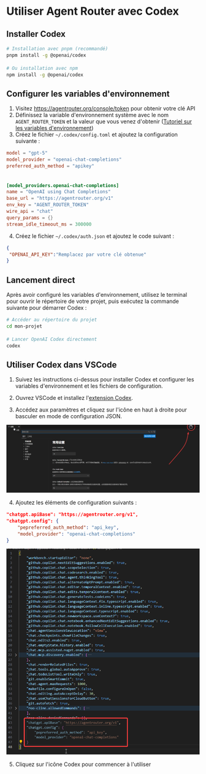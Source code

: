 # Utiliser Agent Router avec Codex

## Installer Codex

```bash
# Installation avec pnpm (recommandé)
pnpm install -g @openai/codex

# Ou installation avec npm
npm install -g @openai/codex
```
## Configurer les variables d'environnement

1. Visitez https://agentrouter.org/console/token pour obtenir votre clé API
2. Définissez la variable d'environnement système avec le nom `AGENT_ROUTER_TOKEN` et la valeur que vous venez d'obtenir ([Tutoriel sur les variables d'environnement](https://www.java.com/zh-CN/download/help/path.html))
3. Créez le fichier `~/.codex/config.toml` et ajoutez la configuration suivante :

```toml
model = "gpt-5"
model_provider = "openai-chat-completions"
preferred_auth_method = "apikey"


[model_providers.openai-chat-completions]
name = "OpenAI using Chat Completions"
base_url = "https://agentrouter.org/v1"
env_key = "AGENT_ROUTER_TOKEN"
wire_api = "chat"
query_params = {}
stream_idle_timeout_ms = 300000

```

4. Créez le fichier `~/.codex/auth.json` et ajoutez le code suivant :

```json
{
 "OPENAI_API_KEY":"Remplacez par votre clé obtenue"
}
```

## Lancement direct

Après avoir configuré les variables d'environnement, utilisez le terminal pour ouvrir le répertoire de votre projet, puis exécutez la commande suivante pour démarrer Codex :

```bash
# Accéder au répertoire du projet
cd mon-projet

# Lancer OpenAI Codex directement
codex
```


## Utiliser Codex dans VSCode


1. Suivez les instructions ci-dessus pour installer Codex et configurer les variables d'environnement et les fichiers de configuration.

2. Ouvrez VSCode et installez l'[extension Codex](https://marketplace.visualstudio.com/items?itemName=openai.chatgpt).

3. Accédez aux paramètres et cliquez sur l'icône en haut à droite pour basculer en mode de configuration JSON.

![](../img/codex-config.png)

4. Ajoutez les éléments de configuration suivants :


```json
"chatgpt.apiBase": "https://agentrouter.org/v1",
"chatgpt.config": {
    "pepreferred_auth_method": "api_key",
    "model_provider": "openai-chat-completions"
}
```

![](../img/codex-config2.png)


5. Cliquez sur l'icône Codex pour commencer à l'utiliser